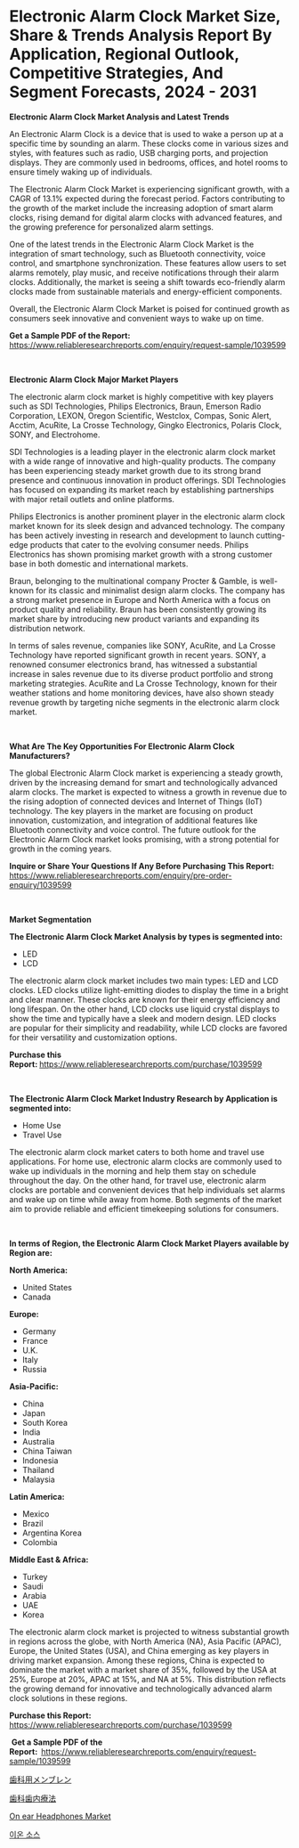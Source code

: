 <p><h1>Electronic Alarm Clock Market Size, Share & Trends Analysis Report By Application, Regional Outlook, Competitive Strategies, And Segment Forecasts, 2024 - 2031</h1></p><p><strong>Electronic Alarm Clock Market Analysis and Latest Trends</strong></p>
<p><p>An Electronic Alarm Clock is a device that is used to wake a person up at a specific time by sounding an alarm. These clocks come in various sizes and styles, with features such as radio, USB charging ports, and projection displays. They are commonly used in bedrooms, offices, and hotel rooms to ensure timely waking up of individuals.</p><p>The Electronic Alarm Clock Market is experiencing significant growth, with a CAGR of 13.1% expected during the forecast period. Factors contributing to the growth of the market include the increasing adoption of smart alarm clocks, rising demand for digital alarm clocks with advanced features, and the growing preference for personalized alarm settings.</p><p>One of the latest trends in the Electronic Alarm Clock Market is the integration of smart technology, such as Bluetooth connectivity, voice control, and smartphone synchronization. These features allow users to set alarms remotely, play music, and receive notifications through their alarm clocks. Additionally, the market is seeing a shift towards eco-friendly alarm clocks made from sustainable materials and energy-efficient components.</p><p>Overall, the Electronic Alarm Clock Market is poised for continued growth as consumers seek innovative and convenient ways to wake up on time.</p></p>
<p><strong>Get a Sample PDF of the Report:&nbsp;</strong> <a href="https://www.reliableresearchreports.com/enquiry/request-sample/1039599">https://www.reliableresearchreports.com/enquiry/request-sample/1039599</a></p>
<p>&nbsp;</p>
<p><strong>Electronic Alarm Clock Major Market Players</strong></p>
<p><p>The electronic alarm clock market is highly competitive with key players such as SDI Technologies, Philips Electronics, Braun, Emerson Radio Corporation, LEXON, Oregon Scientific, Westclox, Compas, Sonic Alert, Acctim, AcuRite, La Crosse Technology, Gingko Electronics, Polaris Clock, SONY, and Electrohome.</p><p>SDI Technologies is a leading player in the electronic alarm clock market with a wide range of innovative and high-quality products. The company has been experiencing steady market growth due to its strong brand presence and continuous innovation in product offerings. SDI Technologies has focused on expanding its market reach by establishing partnerships with major retail outlets and online platforms.</p><p>Philips Electronics is another prominent player in the electronic alarm clock market known for its sleek design and advanced technology. The company has been actively investing in research and development to launch cutting-edge products that cater to the evolving consumer needs. Philips Electronics has shown promising market growth with a strong customer base in both domestic and international markets.</p><p>Braun, belonging to the multinational company Procter & Gamble, is well-known for its classic and minimalist design alarm clocks. The company has a strong market presence in Europe and North America with a focus on product quality and reliability. Braun has been consistently growing its market share by introducing new product variants and expanding its distribution network.</p><p>In terms of sales revenue, companies like SONY, AcuRite, and La Crosse Technology have reported significant growth in recent years. SONY, a renowned consumer electronics brand, has witnessed a substantial increase in sales revenue due to its diverse product portfolio and strong marketing strategies. AcuRite and La Crosse Technology, known for their weather stations and home monitoring devices, have also shown steady revenue growth by targeting niche segments in the electronic alarm clock market.</p></p>
<p>&nbsp;</p>
<p><strong>What Are The Key Opportunities For Electronic Alarm Clock Manufacturers?</strong></p>
<p><p>The global Electronic Alarm Clock market is experiencing a steady growth, driven by the increasing demand for smart and technologically advanced alarm clocks. The market is expected to witness a growth in revenue due to the rising adoption of connected devices and Internet of Things (IoT) technology. The key players in the market are focusing on product innovation, customization, and integration of additional features like Bluetooth connectivity and voice control. The future outlook for the Electronic Alarm Clock market looks promising, with a strong potential for growth in the coming years.</p></p>
<p><strong>Inquire or Share Your Questions If Any Before Purchasing This Report:</strong> <a href="https://www.reliableresearchreports.com/enquiry/pre-order-enquiry/1039599">https://www.reliableresearchreports.com/enquiry/pre-order-enquiry/1039599</a></p>
<p>&nbsp;</p>
<p><strong>Market Segmentation</strong></p>
<p><strong>The Electronic Alarm Clock Market Analysis by types is segmented into:</strong></p>
<p><ul><li>LED</li><li>LCD</li></ul></p>
<p><p>The electronic alarm clock market includes two main types: LED and LCD clocks. LED clocks utilize light-emitting diodes to display the time in a bright and clear manner. These clocks are known for their energy efficiency and long lifespan. On the other hand, LCD clocks use liquid crystal displays to show the time and typically have a sleek and modern design. LED clocks are popular for their simplicity and readability, while LCD clocks are favored for their versatility and customization options.</p></p>
<p><strong>Purchase this Report:&nbsp;</strong><a href="https://www.reliableresearchreports.com/purchase/1039599">https://www.reliableresearchreports.com/purchase/1039599</a></p>
<p>&nbsp;</p>
<p><strong>The Electronic Alarm Clock Market Industry Research by Application is segmented into:</strong></p>
<p><ul><li>Home Use</li><li>Travel Use</li></ul></p>
<p><p>The electronic alarm clock market caters to both home and travel use applications. For home use, electronic alarm clocks are commonly used to wake up individuals in the morning and help them stay on schedule throughout the day. On the other hand, for travel use, electronic alarm clocks are portable and convenient devices that help individuals set alarms and wake up on time while away from home. Both segments of the market aim to provide reliable and efficient timekeeping solutions for consumers.</p></p>
<p>&nbsp;</p>
<p><strong>In terms of Region, the Electronic Alarm Clock Market Players available by Region are:</strong></p>
<p>
    <p> <strong> North America: </strong>
        <ul>
            <li>United States</li>
            <li>Canada</li>
        </ul>
        </p> 
    <p> <strong> Europe: </strong>
        <ul>
            <li>Germany</li>
            <li>France</li>
            <li>U.K.</li>
            <li>Italy</li>
            <li>Russia</li>
        </ul>
        </p> 
    <p> <strong> Asia-Pacific: </strong>
        <ul>
            <li>China</li>
            <li>Japan</li>
            <li>South Korea</li>
            <li>India</li>
            <li>Australia</li>
            <li>China Taiwan</li>
            <li>Indonesia</li>
            <li>Thailand</li>
            <li>Malaysia</li>
        </ul>
        </p> 
    <p> <strong> Latin America: </strong>
        <ul>
            <li>Mexico</li>
            <li>Brazil</li>
            <li>Argentina Korea</li>
            <li>Colombia</li>
        </ul>
        </p> 
    <p> <strong> Middle East & Africa: </strong>
        <ul>
            <li>Turkey</li>
            <li>Saudi</li>
            <li>Arabia</li>
            <li>UAE</li>
            <li>Korea</li>
        </ul>
    </p>
    </p>
<p><p>The electronic alarm clock market is projected to witness substantial growth in regions across the globe, with North America (NA), Asia Pacific (APAC), Europe, the United States (USA), and China emerging as key players in driving market expansion. Among these regions, China is expected to dominate the market with a market share of 35%, followed by the USA at 25%, Europe at 20%, APAC at 15%, and NA at 5%. This distribution reflects the growing demand for innovative and technologically advanced alarm clock solutions in these regions.</p></p>
<p><strong>Purchase this Report: </strong><a href="https://www.reliableresearchreports.com/purchase/1039599">https://www.reliableresearchreports.com/purchase/1039599</a></p>
<p>&nbsp;<strong>Get a Sample PDF of the Report:&nbsp;&nbsp;</strong><a href="https://www.reliableresearchreports.com/enquiry/request-sample/1039599">https://www.reliableresearchreports.com/enquiry/request-sample/1039599</a></p>
<p><strong></strong></p>
<p><p><a href="https://github.com/nxboeu02965442/Market-Research-Report-List-1/blob/main/82797078342.md">歯科用メンブレン</a></p><p><a href="https://github.com/SantosDicki04/Market-Research-Report-List-1/blob/main/55907238341.md">歯科歯内療法</a></p><p><a href="https://medium.com/@gabrieluffman5656/on-ear-headphones-market-report-reveals-the-latest-trends-and-growth-opportunities-of-this-market-37d7706cd378">On ear Headphones Market</a></p><p><a href="https://medium.com/@sherlock567567/%EC%9D%B4%EC%98%A8-%EC%86%8C%EC%8A%A4-%EC%8B%9C%EC%9E%A5-%EA%B2%BD%EC%9F%81-%EB%B6%84%EC%84%9D-%EC%8B%9C%EC%9E%A5-%EB%8F%99%ED%96%A5-%EB%B0%8F-2031%EB%85%84%EA%B9%8C%EC%A7%80%EC%9D%98-%EC%98%88%EC%B8%A1-6c28bd5b2c00">이온 소스</a></p></p>